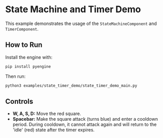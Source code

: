 # State Machine and Timer Demo

This example demonstrates the usage of the `StateMachineComponent` and `TimerComponent`.

## How to Run

Install the engine with:

```bash
pip install pyengine
```

Then run:

```bash
python3 examples/state_timer_demo/state_timer_demo_main.py
```

## Controls

- **W, A, S, D:** Move the red square.
- **Spacebar:** Make the square attack (turns blue) and enter a cooldown period. During cooldown, it cannot attack again and will return to the 'idle' (red) state after the timer expires.


